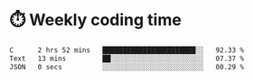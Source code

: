 
# :stopwatch: Weekly coding time
<!--START_SECTION:waka-->

```txt
C      2 hrs 52 mins   ███████████████████████░░   92.33 %
Text   13 mins         ██░░░░░░░░░░░░░░░░░░░░░░░   07.37 %
JSON   0 secs          ░░░░░░░░░░░░░░░░░░░░░░░░░   00.29 %
```

<!--END_SECTION:waka-->


<!-- <p> <img src="https://github-readme-stats.vercel.app/api?username=cozgerest&show_icons=true&hide_border=false" />  </p> -->


